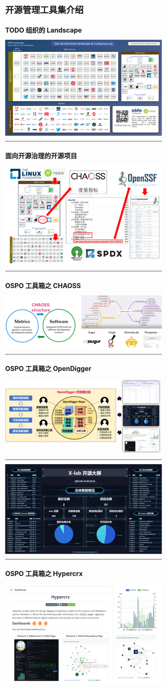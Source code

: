 # 开源管理工具集介绍

## TODO 组织的 Landscape

<img src="./img/todo-landscape.png" />

---

## 面向开源治理的开源项目

<img src="./img/OSS-for-open-source-governance.png" />

---

## OSPO 工具箱之 CHAOSS

<img src="./img/chaoss.png" />

---

## OSPO 工具箱之 OpenDigger

<img src="./img/OpenDigger.png" />

---

<img src="./img/x-lab-dashboard.png" />

---

## OSPO 工具箱之 Hypercrx

<img src="./img/Hypercrx.png" />